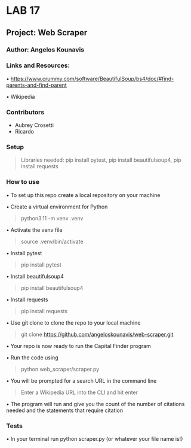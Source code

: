 # LAB 17

## Project: Web Scraper

### Author: Angelos Kounavis

### Links and Resources:

• https://www.crummy.com/software/BeautifulSoup/bs4/doc/#find-parents-and-find-parent

• Wikipedia


### Contributors

- Aubrey Crosetti
- Ricardo

### Setup

> Libraries needed:
> pip install pytest,
> pip install beautifulsoup4,
> pip install requests

### How to use
• To set up this repo create a local repository on your machine

• Create a virtual environment for Python
>python3.11 -m venv .venv

• Activate the venv file
> source .venv/bin/activate

• Install pytest
> pip install pytest

• Install beautifulsoup4
>pip install beautifulsoup4

• Install requests
> pip install requests

• Use git clone to clone the repo to your local machine
> git clone https://github.com/angeloskounavis/web-scraper.git

• Your repo is now ready to run the Capital Finder program

• Run the code using 
> python web_scraper/scraper.py

• You will be prompted for a search URL in the command line
> Enter a Wikipedia URL into the CLI and hit enter

• The program will run and give you the count of the number of citations needed and the statements that require citation

### Tests

• In your terminal run python scraper.py (or whatever your file name is!)
